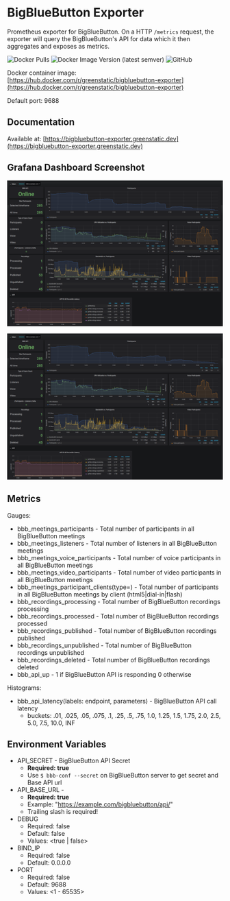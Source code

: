# BigBlueButton Exporter
Prometheus exporter for BigBlueButton.
On a HTTP `/metrics` request, the exporter will query the BigBlueButton's API for data which it then aggregates and exposes as metrics.

![Docker Pulls](https://img.shields.io/docker/pulls/greenstatic/bigbluebutton-exporter?logo=Docker)
![Docker Image Version (latest semver)](https://img.shields.io/docker/v/greenstatic/bigbluebutton-exporter?label=latest%20docker%20image&logo=Docker&sort=semver)
![GitHub](https://img.shields.io/github/license/greenstatic/bigbluebutton-exporter)

Docker container image: [https://hub.docker.com/r/greenstatic/bigbluebutton-exporter](https://hub.docker.com/r/greenstatic/bigbluebutton-exporter)

Default port: 9688

## Documentation
Available at: [https://bigbluebutton-exporter.greenstatic.dev](https://bigbluebutton-exporter.greenstatic.dev)

## Grafana Dashboard Screenshot

![](docs/assets/img_grafana_dashboard_server_instance.png)

![](docs/assets/img_grafana_dashboard_server_instance.png)

## Metrics
Gauges:
* bbb_meetings_participants - Total number of participants in all BigBlueButton meetings
* bbb_meetings_listeners - Total number of listeners in all BigBlueButton meetings
* bbb_meetings_voice_participants - Total number of voice participants in all BigBlueButton meetings
* bbb_meetings_video_participants - Total number of video participants in all BigBlueButton meetings
* bbb_meetings_participant_clients(type=<client>) - Total number of participants in all BigBlueButton meetings by client (html5|dial-in|flash)
* bbb_recordings_processing - Total number of BigBlueButton recordings processing
* bbb_recordings_processed - Total number of BigBlueButton recordings processed
* bbb_recordings_published - Total number of BigBlueButton recordings published
* bbb_recordings_unpublished - Total number of BigBlueButton recordings unpublished
* bbb_recordings_deleted - Total number of BigBlueButton recordings deleted
* bbb_api_up - 1 if BigBlueButton API is responding 0 otherwise

Histograms:
* bbb_api_latency(labels: endpoint, parameters) - BigBlueButton API call latency
    * buckets: .01, .025, .05, .075, .1, .25, .5, .75, 1.0, 1.25, 1.5, 1.75, 2.0, 2.5, 5.0, 7.5, 10.0, INF
    
## Environment Variables
* API_SECRET - BigBlueButton API Secret
    * **Required: true**
    * Use `$ bbb-conf --secret` on BigBlueButton server to get secret and Base API url
* API_BASE_URL - 
    * **Required: true**
    * Example: "https://example.com/bigbluebutton/api/"
    * Trailing slash is required!
* DEBUG 
    * Required: false
    * Default: false
    * Values: <true | false>
* BIND_IP
    * Required: false
    * Default: 0.0.0.0
* PORT
    * Required: false
    * Default: 9688
    * Values: <1 - 65535>
    